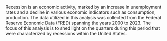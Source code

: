 Recession is an economic activity, marked by an increase in unemployment rates and a decline in various economic indicators such as consumption, production. The data utilized in this analysis was collected from the Federal Reserve Economic Data (FRED) spanning the years 2000 to 2023. The focus of this analysis is to shed light on the quarters during this period that were characterized by recessions within the United States. 
